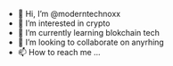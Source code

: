 - 👋 Hi, I’m @moderntechnoxx
- 👀 I’m interested in crypto
- 🌱 I’m currently learning blokchain tech
- 💞️ I’m looking to collaborate on anyrhing
- 📫 How to reach me ...

<!---
moderntechnoxx/moderntechnoxx is a ✨ special ✨ repository because its `README.md` (this file) appears on your GitHub profile.
You can click the Preview link to take a look at your changes.
--->
